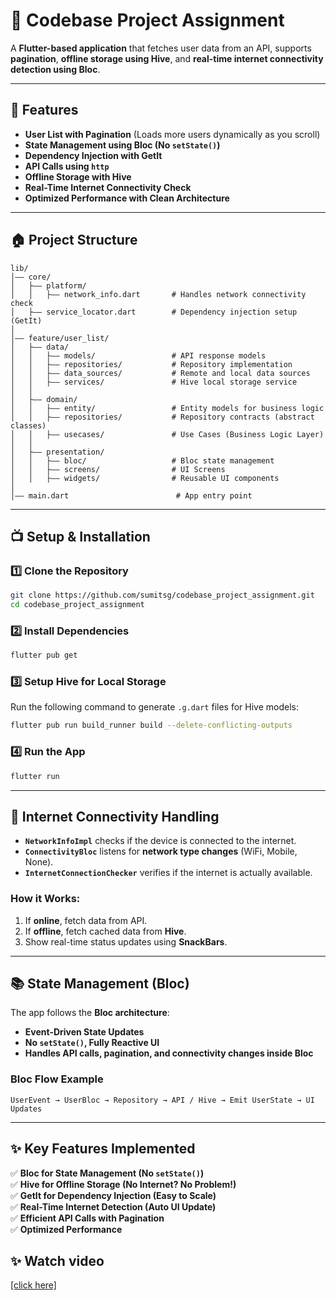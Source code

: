 # 📱 Codebase Project Assignment

A **Flutter-based application** that fetches user data from an API, supports **pagination**, **offline storage using Hive**, and **real-time internet connectivity detection using Bloc**.

---

## 🚀 Features

- **User List with Pagination** (Loads more users dynamically as you scroll)
- **State Management using Bloc (No `setState()`)**
- **Dependency Injection with GetIt**
- **API Calls using `http`**
- **Offline Storage with Hive**
- **Real-Time Internet Connectivity Check**
- **Optimized Performance with Clean Architecture**

---

## 🏠 Project Structure

```
lib/
│—— core/
│   ├—— platform/
│   │   ├—— network_info.dart       # Handles network connectivity check
│   ├—— service_locator.dart        # Dependency injection setup (GetIt)
│
│—— feature/user_list/
│   ├—— data/
│   │   ├—— models/                 # API response models
│   │   ├—— repositories/           # Repository implementation
│   │   ├—— data_sources/           # Remote and local data sources
│   │   ├—— services/               # Hive local storage service
│   │
│   ├—— domain/
│   │   ├—— entity/                 # Entity models for business logic
│   │   ├—— repositories/           # Repository contracts (abstract classes)
│   │   ├—— usecases/               # Use Cases (Business Logic Layer)
│   │
│   ├—— presentation/
│   │   ├—— bloc/                   # Bloc state management
│   │   ├—— screens/                # UI Screens
│   │   ├—— widgets/                # Reusable UI components
│
│—— main.dart                        # App entry point
```

---

## 📺 Setup & Installation

### **1️⃣ Clone the Repository**
```sh
git clone https://github.com/sumitsg/codebase_project_assignment.git
cd codebase_project_assignment
```

### **2️⃣ Install Dependencies**
```sh
flutter pub get
```

### **3️⃣ Setup Hive for Local Storage**
Run the following command to generate `.g.dart` files for Hive models:
```sh
flutter pub run build_runner build --delete-conflicting-outputs
```

### **4️⃣ Run the App**
```sh
flutter run
```

---

## 📡 Internet Connectivity Handling

- **`NetworkInfoImpl`** checks if the device is connected to the internet.
- **`ConnectivityBloc`** listens for **network type changes** (WiFi, Mobile, None).
- **`InternetConnectionChecker`** verifies if the internet is actually available.

### **How it Works:**
1. If **online**, fetch data from API.
2. If **offline**, fetch cached data from **Hive**.
3. Show real-time status updates using **SnackBars**.

---

## 📚 State Management (Bloc)

The app follows the **Bloc architecture**:
- **Event-Driven State Updates**  
- **No `setState()`, Fully Reactive UI**  
- **Handles API calls, pagination, and connectivity changes inside Bloc**  

### **Bloc Flow Example**
```plaintext
UserEvent → UserBloc → Repository → API / Hive → Emit UserState → UI Updates
```

---

## ✨ Key Features Implemented

✅ **Bloc for State Management (No `setState()`)**  
✅ **Hive for Offline Storage (No Internet? No Problem!)**  
✅ **GetIt for Dependency Injection (Easy to Scale)**  
✅ **Real-Time Internet Detection (Auto UI Update)**  
✅ **Efficient API Calls with Pagination**  
✅ **Optimized Performance**  

## ✨ Watch video
[[click here]](https://drive.google.com/file/d/13_O_AYqwiz0ClgfZRKPBP-CmYRadMoT8/view?usp=drive_link)
